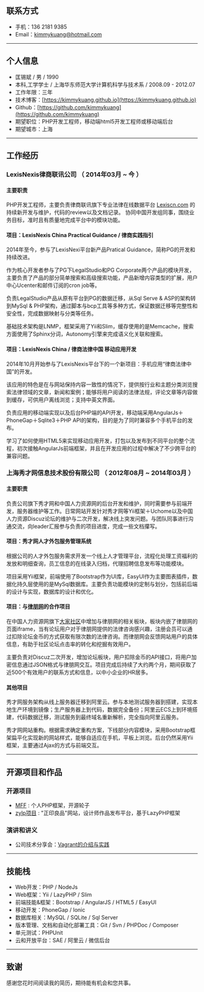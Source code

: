 ## 联系方式

- 手机：136 2181 9385
- Email：kimmykuang@hotmail.com

---

## 个人信息

 - 匡锡斌 / 男 / 1990
 - 本科,工学学士 / 上海华东师范大学计算机科学与技术系 / 2008.09 - 2012.07
 - 工作年限：三年
 - 技术博客：[https://kimmykuang.github.io](https://kimmykuang.github.io)
 - Github：[https://github.com/kimmykuang](https://github.com/kimmykuang)
 - 期望职位：PHP开发工程师，移动端html5开发工程师或移动端后台
 - 期望城市：上海

---

## 工作经历

### LexisNexis律商联讯公司 （ 2014年03月 ~ 今 ）

#### 主要职责

PHP开发工程师，主要负责律商联讯旗下专业法律在线数据平台 [Lexiscn.com](https://www.lexiscn.com) 的持续新开发与维护，代码的review以及文档记录。
协同中国开发组同事，围绕业务目标，准时且有质量地完成平台中的模块功能。

#### 项目：LexisNexis China Practical Guidance / 律商实践指引

2014年至今，参与了LexisNexi平台新产品Pratical Guidance，简称PG的开发和持续改进。

作为核心开发者参与了PG下LegalStudio和PG Corporate两个产品的模块开发，主要负责了产品的部分简单搜索和高级搜索功能，产品新增内容类型的扩展，用户中心Ucenter和邮件订阅的cron job等。

负责LegalStudio产品从原有平台到PG的数据迁移，从Sql Serve & ASP的架构转到MySql & PHP架构，通过脚本与bcp工具等多种方式，保证数据迁移等完整性和安全性，完成数据映射与分类等任务。
	
基础技术架构是LNMP，框架采用了Yii和Slim，缓存使用的是Memcache，搜索方面使用了Sphinx分词，Autonomy引擎来完成语义化关联和搜索。


#### 项目：LexisNexis China / 律商法律中国 移动应用开发

2014年10月开始参与了LexisNexis平台下的一个新项目：手机应用“律商法律中国”的开发。

该应用的特色是在与网站保持内容一致性的情况下，提供按行业和主题分类浏览搜索法律领域的文章，新闻和案例；能够将用户阅读的法律法规，评论文章等内容做到缓存，可供用户离线浏览；支持中英文界面。

负责应用的移动端实现以及后台PHP端的API开发，移动端采用AngularJs＋PhoneGap＋Sqlite3＋PHP API的架构，目的是为了同时兼容多个手机平台的发布。
	
学习了如何使用HTML5来实现移动应用开发，打包以及发布到不同平台的整个流程，初次接触AngularJs前端框架，并且在开发应用的过程中解决了不少跨平台的兼容问题。


### 上海秀才网信息技术股份有限公司 （ 2012年08月 ~ 2014年03月 ）

#### 主要职责

负责公司旗下秀才网和中国人力资源网的后台开发和维护，同时需要参与前端开发，服务器维护等工作。日常网站开发针对秀才网等Yii框架＋Uchome以及中国人力资源Discuz论坛的维护与二次开发，解决线上突发问题。与团队同事进行沟通交流，向leader汇报参与负责的项目进度，完成一些文档攥写。

#### 项目：秀才网人才外包服务管理系统

根据公司的人才外包服务需求开发一个线上人才管理平台，流程化处理工资福利的发放和明细查询，员工信息的在线录入归档，代理招聘信息发布等功能模块。

项目采用Yii框架，前端使用了Bootstrap作为UI库，EasyUI作为主要图表插件，数据化持久层使用的是MySql数据库。主要负责功能模块的定制与划分，包括前后端的设计与实现，数据库的设计和优化。


#### 项目：与[律朋网](http://www.360fa.com)的合作项目

在中国人力资源网旗下[大家社区](http://club.hr.com.cn)中增加与律朋网的相关板块，板块内嵌了律朋网的页面iframe，当有论坛用户对于律朋网提供的法律咨询感兴趣，注册会员可以通过扣除论坛金币的方式获取有限次数的法律咨询。而律朋网会反馈网站用户的具体信息，有助于社区论坛点击率的转化和挖掘有效用户。
	
主要负责对Discuz二次开发，增加论坛板块，用户扣除金币的API接口，将用户加密信息通过JSON格式与律朋网交互。项目完成后持续了大约两个月，期间获取了近500个有效用户的联系方式和信息，以中小企业的HR居多。


#### 其他项目

秀才网服务架构从线上服务器迁移到阿里云。参与本地测试服务器到搭建，实现本地生产环境到镜像；生产服务器上到代码，数据完全备份；阿里云ECS上到环境搭建，代码数据迁移，测试服务到最终域名重新解析，完全指向阿里云服务。
	
秀才网网站重构。根据需求确定重构方案，下线部分内容模块，采用Bootstrap框架扁平化实现新的网站样式，能够自适应在手机，平板上浏览。后台仍然采用Yii框架，主要通过Ajax的方式与前端交互。

---

## 开源项目和作品

### 开源项目

 - [MFF](https://github.com/kimmykuang/MFF) : 个人PHP框架，开源轮子
 - [zylp项目](https://github.com/kimmykuang/zylp) : "正印良品"网站，设计师作品发布平台，基于LazyPHP框架

### 演讲和讲义

 - 公司技术分享会：[Vagrant的介绍与实践](https://www.vagrantup.com)
 
---

## 技能栈

- Web开发：PHP / NodeJs
- Web框架：Yii / LazyPHP / Slim
- 前端技能&框架：Bootstrap / AngularJS / HTML5 / EasyUI
- 移动开发：PhoneGap / Ionic
- 数据库相关：MySQL / SQLite / Sql Server
- 版本管理、文档和自动化部署工具：Git / Svn / PHPDoc / Composer
- 单元测试：PHPUnit
- 云和开放平台：SAE / 阿里云 / 微信后台

---

## 致谢
感谢您花时间阅读我的简历，期待能有机会和您共事。